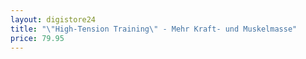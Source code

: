 ```yaml
---
layout: digistore24
title: "\"High-Tension Training\" - Mehr Kraft- und Muskelmasse"
price: 79.95
---
```

